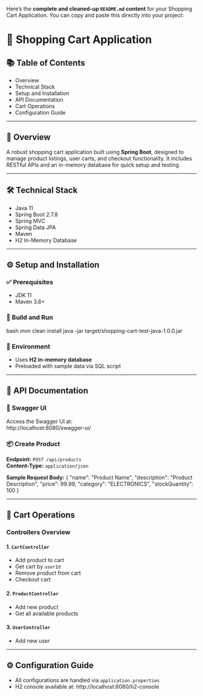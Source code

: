 Here’s the **complete and cleaned-up `README.md` content** for your Shopping Cart Application. You can copy and paste this directly into your project:

# 🛒 Shopping Cart Application

## 📚 Table of Contents
- Overview
- Technical Stack
- Setup and Installation
- API Documentation
- Cart Operations
- Configuration Guide

---

## 🧾 Overview
A robust shopping cart application built using **Spring Boot**, designed to manage product listings, user carts, and checkout functionality. It includes RESTful APIs and an in-memory database for quick setup and testing.

---

## 🛠️ Technical Stack
- Java 11  
- Spring Boot 2.7.8  
- Spring MVC  
- Spring Data JPA  
- Maven  
- H2 In-Memory Database  

---

## ⚙️ Setup and Installation

### ✅ Prerequisites
- JDK 11  
- Maven 3.6+  

### 🚀 Build and Run

bash
mvn clean install
java -jar target/shopping-cart-test-java-1.0.0.jar


### 🌱 Environment
- Uses **H2 in-memory database**
- Preloaded with sample data via SQL script

---

## 📘 API Documentation

### 🔗 Swagger UI
Access the Swagger UI at:  
http://localhost:8080/swagger-ui/

### 📦 Create Product

**Endpoint:** `POST /api/products`  
**Content-Type:** `application/json`

**Sample Request Body:**
{
  "name": "Product Name",
  "description": "Product Description",
  "price": 99.99,
  "category": "ELECTRONICS",
  "stockQuantity": 100
}


---

## 🛒 Cart Operations

### Controllers Overview

#### 1. `CartController`
- Add product to cart
- Get cart by `userId`
- Remove product from cart
- Checkout cart

#### 2. `ProductController`
- Add new product
- Get all available products

#### 3. `UserController`
- Add new user

---

## ⚙️ Configuration Guide
- All configurations are handled via `application.properties`
- H2 console available at: http://localhost:8080/h2-console

